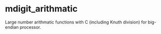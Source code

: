 # mdigit_arithmatic
Large number arithmatic functions with C (including Knuth division) for big-endian processor.
